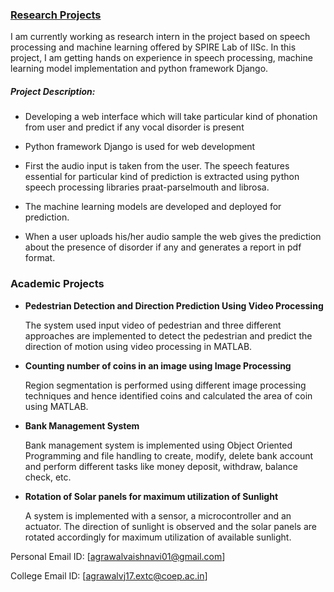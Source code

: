 ### <ins>__Research Projects__</ins>

I am currently working as research intern in the project based on speech processing and machine learning offered by SPIRE Lab of IISc. In this project, I am getting hands on experience in speech processing, machine learning model implementation and python framework Django.

##### __Project Description:__

* Developing a web interface which will take particular kind of phonation from user and predict if any vocal disorder is present

* Python framework Django is used for web development

* First the audio input is taken from the user. The speech features essential for particular kind of prediction is extracted using python speech processing libraries praat-parselmouth and librosa.

* The machine learning models are developed and deployed for prediction. 

* When a user uploads his/her audio sample the web gives the prediction about the presence of disorder if any and generates a report in pdf format. 


### __Academic Projects__

* __Pedestrian Detection and Direction Prediction Using Video Processing__
    
    The system used input video of pedestrian and three different approaches are implemented to detect the pedestrian and predict the direction of motion using video processing in MATLAB.

* __Counting number of coins in an image using Image Processing__  

    Region segmentation is performed using different image processing techniques and hence identified coins and calculated the area of coin using MATLAB.

* __Bank Management System__
    
    Bank management system is implemented using Object Oriented Programming and file handling to create, modify, delete bank account and perform different tasks like money deposit, withdraw, balance check, etc.

* __Rotation of Solar panels for maximum utilization of Sunlight__    
    
    A system is implemented with a sensor, a microcontroller and an actuator. The direction of sunlight is observed and the solar panels are rotated accordingly for maximum utilization of available sunlight.




Personal Email ID: [agrawalvaishnavi01@gmail.com]

College Email ID: [agrawalvj17.extc@coep.ac.in]



